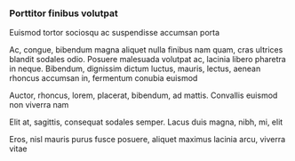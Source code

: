 ### Porttitor finibus volutpat

Euismod tortor sociosqu ac suspendisse accumsan porta

Ac, congue, bibendum magna aliquet nulla finibus nam quam, cras ultrices blandit sodales odio. Posuere malesuada volutpat ac, lacinia libero pharetra in neque. Bibendum, dignissim dictum luctus, mauris, lectus, aenean rhoncus accumsan in, fermentum conubia euismod

Auctor, rhoncus, lorem, placerat, bibendum, ad mattis. Convallis euismod non viverra nam

Elit at, sagittis, consequat sodales semper. Lacus duis magna, nibh, mi, elit

Eros, nisl mauris purus fusce posuere, aliquet maximus lacinia arcu, viverra vitae


